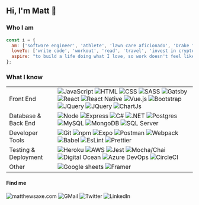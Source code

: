 ## Hi, I'm Matt 👋

### Who I am
```javascript
const i = {
  am: ['software engineer', 'athlete', 'lawn care aficionado', 'Drake fan', 19],
  loveTo: ['write code', 'workout', 'read', 'travel', 'invest in crypto', 'cook healthy food'],
  aspire: "to build a life doing what I love, so work doesn't feel like work"
};
```

### What I know
<table>
  <tbody>
    <tr>
      <td>Front End</td>
      <td>
        <img alt="JavaScript" src="https://img.shields.io/badge/JavaScript-323330?style=for-the-badge&logo=javascript&logoColor=F7DF1E" />
        <img alt="HTML" src="https://img.shields.io/badge/HTML5-E34F26?style=for-the-badge&logo=html5&logoColor=white" />
        <img alt="CSS" src="https://img.shields.io/badge/CSS-239120?&style=for-the-badge&logo=css3&logoColor=white" />
        <img alt="SASS" src="https://img.shields.io/badge/Sass-CC6699?style=for-the-badge&logo=sass&logoColor=white" />
        <img alt="Gatsby" src="https://img.shields.io/badge/Gatsby-663399?style=for-the-badge&logo=gatsby&logoColor=white" />
        <img alt="React" src="https://img.shields.io/badge/React-20232A?style=for-the-badge&logo=react&logoColor=61DAFB" />
        <img alt="React Native" src="https://img.shields.io/badge/React_Native-20232A?style=for-the-badge&logo=react&logoColor=61DAFB" />
        <img alt="Vue.js" src="https://img.shields.io/badge/Vue.js-35495E?style=for-the-badge&logo=vue.js&logoColor=4FC08D" />
        <img alt="Bootstrap" src="https://img.shields.io/badge/Bootstrap-563D7C?style=for-the-badge&logo=bootstrap&logoColor=white" />
        <img alt="JQuery" src="https://img.shields.io/badge/jQuery-0769AD?style=for-the-badge&logo=jquery&logoColor=white" />
        <img alt="JQuery" src="https://img.shields.io/badge/json-5E5C5C?style=for-the-badge&logo=json&logoColor=white" />
        <img alt="ChartJs" src="https://img.shields.io/badge/Chart.js-FF6384?style=for-the-badge&logo=chartdotjs&logoColor=white" />
      </td>
    </tr>
    <tr>
      <td>Database & Back End</td>
      <td>
        <img alt="Node" src="https://img.shields.io/badge/Node.js-43853D?style=for-the-badge&logo=node.js&logoColor=white" />
        <img alt="Express" src="https://img.shields.io/badge/Express.js-000000?style=for-the-badge&logo=express&logoColor=white" />
        <img alt="C#" src="https://img.shields.io/badge/C%23-239120?style=for-the-badge&logo=c-sharp&logoColor=white" />
        <img alt=".NET" src="https://img.shields.io/badge/.NET-5C2D91?style=for-the-badge&logo=.net&logoColor=white" />
        <img alt="Postgres" src="https://img.shields.io/badge/PostgreSQL-316192?style=for-the-badge&logo=postgresql&logoColor=white" />
        <img alt="MySQL" src="https://img.shields.io/badge/MySQL-005C84?style=for-the-badge&logo=mysql&logoColor=white" />
        <img alt="MongoDB" src="https://img.shields.io/badge/MongoDB-white?style=for-the-badge&logo=mongodb&logoColor=4EA94B" />
        <img alt="SQL Server" src="https://img.shields.io/badge/Microsoft%20SQL%20Server-CC2927?style=for-the-badge&logo=microsoft%20sql%20server&logoColor=white" />
        <img alt="" src="https://img.shields.io/badge/JWT-000000?style=for-the-badge&logo=JSON%20web%20tokens&logoColor=white" />
      </td>
    </tr>
    <tr>
      <td>Developer Tools</td>
      <td>
        <img alt="Git" src="https://img.shields.io/badge/Git-F05032?style=for-the-badge&logo=git&logoColor=white" />
        <img alt="npm" src="https://img.shields.io/badge/npm-CB3837?style=for-the-badge&logo=npm&logoColor=white" />
        <img alt="Expo" src="https://img.shields.io/badge/Expo-1B1F23?style=for-the-badge&logo=expo&logoColor=white" />
        <img alt="Postman" src="https://img.shields.io/badge/Postman-FF6C37?style=for-the-badge&logo=Postman&logoColor=white" />
        <img alt="Webpack" src="https://img.shields.io/badge/Webpack-8DD6F9?style=for-the-badge&logo=Webpack&logoColor=white" />
        <img alt="Babel" src="https://img.shields.io/badge/Babel-F9DC3E?style=for-the-badge&logo=babel&logoColor=white" />
        <img alt="EsLint" src="https://img.shields.io/badge/eslint-3A33D1?style=for-the-badge&logo=eslint&logoColor=white" />
        <img alt="Prettier" src="https://img.shields.io/badge/prettier-1A2C34?style=for-the-badge&logo=prettier&logoColor=F7BA3E" />
      </td>
    </tr>
    <tr>
      <td>Testing & Deployment</td>
      <td>
        <img alt="Heroku" src="https://img.shields.io/badge/Heroku-430098?style=for-the-badge&logo=heroku&logoColor=white" />
        <img alt="AWS" src="https://img.shields.io/badge/Amazon_AWS-FF9900?style=for-the-badge&logo=amazonaws&logoColor=white" />
        <img alt="Jest" src="https://img.shields.io/badge/Jest-C21325?style=for-the-badge&logo=jest&logoColor=white" />
        <img alt="Mocha/Chai" src="https://img.shields.io/badge/chai-A30701?style=for-the-badge&logo=chai&logoColor=white" />
        <img alt="Digital Ocean" src="https://img.shields.io/badge/Digital_Ocean-0080FF?style=for-the-badge&logo=DigitalOcean&logoColor=white" />
        <img alt="Azure DevOps" src="https://img.shields.io/badge/Azure_DevOps-0078D7?style=for-the-badge&logo=azure-devops&logoColor=white" />
        <img alt="CircleCI" src="https://img.shields.io/badge/circleci-343434?style=for-the-badge&logo=circleci&logoColor=white" />
      </td>
    </tr>
    <tr>
      <td>Other</td>
      <td>
        <img alt="Google sheets" src="https://img.shields.io/badge/Google%20Sheets-34A853?style=for-the-badge&logo=google-sheets&logoColor=white" />
        <img alt="Framer" src="https://img.shields.io/badge/Framer-black?style=for-the-badge&logo=framer&logoColor=blue" />
      </td>
    </tr>
  </tbody>
</table>


#### Find me
<div>
  <img alt="matthewsaxe.com" src="https://img.shields.io/badge/website-000000?style=for-the-badge&logo=About.me&logoColor=white" />
  <img alt="GMail" src="https://img.shields.io/badge/Gmail-D14836?style=for-the-badge&logo=gmail&logoColor=white" />
  <img alt="Twitter" src="https://img.shields.io/badge/Twitter-1DA1F2?style=for-the-badge&logo=twitter&logoColor=white" />
  <img alt="LinkedIn" src="https://img.shields.io/badge/LinkedIn-0077B5?style=for-the-badge&logo=linkedin&logoColor=white" />
</div>

